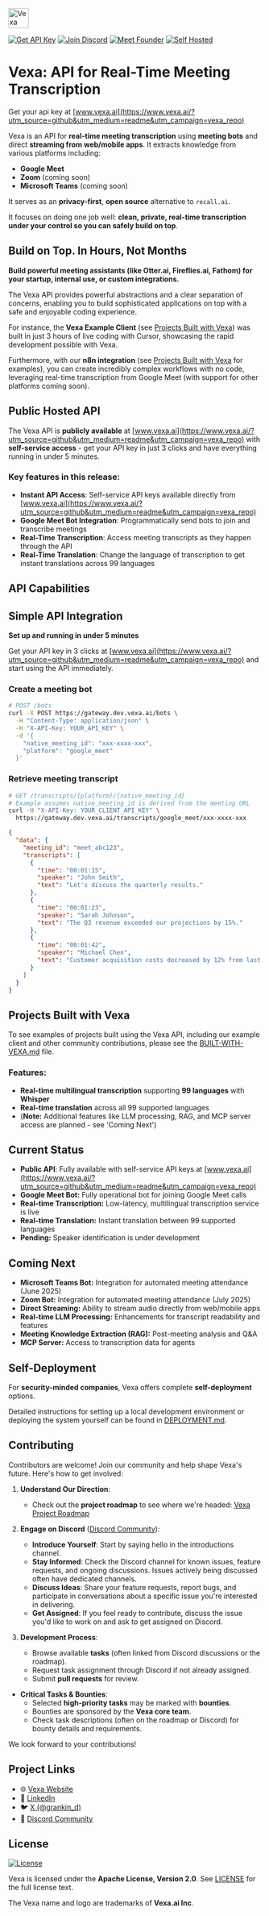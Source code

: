 <p align="left">
  <img src="assets/logodark.svg" alt="Vexa Logo" width="40"/>
</p>

[![Get API Key](https://img.shields.io/badge/Get_API_Key-vexa.ai-blue)](https://www.vexa.ai/?utm_source=github&utm_medium=readme&utm_campaign=vexa_repo) [![Join Discord](https://img.shields.io/badge/Join_Discord-Community-7289DA)](https://discord.gg/Ga9duGkVz9) [![Meet Founder](https://img.shields.io/badge/Meet_Founder-Dmitry_Grankin-0077B5)](https://www.linkedin.com/in/dmitry-grankin/) [![Self Hosted](https://img.shields.io/badge/Self_Hosted-Available-2ea44f)](DEPLOYMENT.md)

# Vexa: API for **Real-Time Meeting Transcription**
Get your api key at [www.vexa.ai](https://www.vexa.ai/?utm_source=github&utm_medium=readme&utm_campaign=vexa_repo)

Vexa is an API for **real-time meeting transcription** using **meeting bots** and direct **streaming from web/mobile apps**. It extracts knowledge from various platforms including:

- **Google Meet**
- **Zoom** (coming soon)
- **Microsoft Teams** (coming soon)

It serves as an **privacy-first**, **open source** alternative to `recall.ai`.

It focuses on doing one job well: **clean, private, real-time transcription under your control so you can safely build on top**.


## Build on Top. In Hours, Not Months

**Build powerful meeting assistants (like Otter.ai, Fireflies.ai, Fathom) for your startup, internal use, or custom integrations.**

The Vexa API provides powerful abstractions and a clear separation of concerns, enabling you to build sophisticated applications on top with a safe and enjoyable coding experience. 

For instance, the **Vexa Example Client** (see [Projects Built with Vexa](BUILT-WITH-VEXA.md)) was built in just 3 hours of live coding with Cursor, showcasing the rapid development possible with Vexa.

Furthermore, with our **n8n integration** (see [Projects Built with Vexa](BUILT-WITH-VEXA.md) for examples), you can create incredibly complex workflows with no code, leveraging real-time transcription from Google Meet (with support for other platforms coming soon).


## Public Hosted API

The Vexa API is **publicly available** at [www.vexa.ai](https://www.vexa.ai/?utm_source=github&utm_medium=readme&utm_campaign=vexa_repo) with **self-service access** - get your API key in just 3 clicks and have everything running in under 5 minutes.

### Key features in this release:

- **Instant API Access**: Self-service API keys available directly from [www.vexa.ai](https://www.vexa.ai/?utm_source=github&utm_medium=readme&utm_campaign=vexa_repo)
- **Google Meet Bot Integration**: Programmatically send bots to join and transcribe meetings
- **Real-Time Transcription**: Access meeting transcripts as they happen through the API
- **Real-Time Translation**: Change the language of transcription to get instant translations across 99 languages

## API Capabilities


## Simple API Integration
**Set up and running in under 5 minutes**

Get your API key in 3 clicks at [www.vexa.ai](https://www.vexa.ai/?utm_source=github&utm_medium=readme&utm_campaign=vexa_repo) and start using the API immediately.

### Create a meeting bot
```bash
# POST /bots
curl -X POST https://gateway.dev.vexa.ai/bots \
  -H "Content-Type: application/json" \
  -H "X-API-Key: YOUR_API_KEY" \
  -d '{
    "native_meeting_id": "xxx-xxxx-xxx",
    "platform": "google_meet"
  }'
```

### Retrieve meeting transcript
```bash
# GET /transcripts/{platform}/{native_meeting_id}
# Example assumes native_meeting_id is derived from the meeting URL
curl -H "X-API-Key: YOUR_CLIENT_API_KEY" \
  https://gateway.dev.vexa.ai/transcripts/google_meet/xxx-xxxx-xxx
```

```json
{
  "data": {
    "meeting_id": "meet_abc123",
    "transcripts": [
      {
        "time": "00:01:15",
        "speaker": "John Smith",
        "text": "Let's discuss the quarterly results."
      },
      {
        "time": "00:01:23",
        "speaker": "Sarah Johnson",
        "text": "The Q3 revenue exceeded our projections by 15%."
      },
      {
        "time": "00:01:42",
        "speaker": "Michael Chen",
        "text": "Customer acquisition costs decreased by 12% from last quarter."
      }
    ]
  }
}
```
## Projects Built with Vexa

To see examples of projects built using the Vexa API, including our example client and other community contributions, please see the [BUILT-WITH-VEXA.md](BUILT-WITH-VEXA.md) file.

### Features:
- **Real-time multilingual transcription** supporting **99 languages** with **Whisper**
- **Real-time translation** across all 99 supported languages
- (**Note:** Additional features like LLM processing, RAG, and MCP server access are planned - see 'Coming Next')


## Current Status

- **Public API**: Fully available with self-service API keys at [www.vexa.ai](https://www.vexa.ai/?utm_source=github&utm_medium=readme&utm_campaign=vexa_repo)
- **Google Meet Bot:** Fully operational bot for joining Google Meet calls
- **Real-time Transcription:** Low-latency, multilingual transcription service is live
- **Real-time Translation:** Instant translation between 99 supported languages
- **Pending:** Speaker identification is under development

## Coming Next

- **Microsoft Teams Bot:** Integration for automated meeting attendance (June 2025)
- **Zoom Bot:** Integration for automated meeting attendance (July 2025)
- **Direct Streaming:** Ability to stream audio directly from web/mobile apps
- **Real-time LLM Processing:** Enhancements for transcript readability and features
- **Meeting Knowledge Extraction (RAG):** Post-meeting analysis and Q&A
- **MCP Server:** Access to transcription data for agents

## Self-Deployment

For **security-minded companies**, Vexa offers complete **self-deployment** options.

Detailed instructions for setting up a local development environment or deploying the system yourself can be found in [DEPLOYMENT.md](DEPLOYMENT.md).

## Contributing

Contributors are welcome! Join our community and help shape Vexa's future. Here's how to get involved:

1.  **Understand Our Direction**:
    *   Check out the **project roadmap** to see where we're headed: [Vexa Project Roadmap](https://github.com/orgs/Vexa-ai/projects/1)

2.  **Engage on Discord** ([Discord Community](https://discord.gg/Ga9duGkVz9)):
    *   **Introduce Yourself**: Start by saying hello in the introductions channel.
    *   **Stay Informed**: Check the Discord channel for known issues, feature requests, and ongoing discussions. Issues actively being discussed often have dedicated channels.
    *   **Discuss Ideas**: Share your feature requests, report bugs, and participate in conversations about a specific issue you're interested in delivering.
    *   **Get Assigned**: If you feel ready to contribute, discuss the issue you'd like to work on and ask to get assigned on Discord.

3.  **Development Process**:
    *   Browse available **tasks** (often linked from Discord discussions or the roadmap).
    *   Request task assignment through Discord if not already assigned.
    *   Submit **pull requests** for review.

- **Critical Tasks & Bounties**:
  - Selected **high-priority tasks** may be marked with **bounties**.
  - Bounties are sponsored by the **Vexa core team**.
  - Check task descriptions (often on the roadmap or Discord) for bounty details and requirements.

We look forward to your contributions!

## Project Links

- 🌐 [Vexa Website](https://vexa.ai)
- 💼 [LinkedIn](https://www.linkedin.com/company/vexa-ai/)
- 🐦 [X (@grankin_d)](https://x.com/grankin_d)
- 💬 [Discord Community](https://discord.gg/Ga9duGkVz9)

## License

[![License](https://img.shields.io/badge/License-Apache%202.0-blue.svg)](https://opensource.org/licenses/Apache-2.0)

Vexa is licensed under the **Apache License, Version 2.0**. See [LICENSE](LICENSE) for the full license text.

The Vexa name and logo are trademarks of **Vexa.ai Inc**.